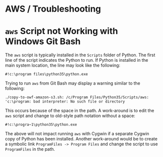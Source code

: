 # AWS / Troubleshooting

# `aws` Script not Working with Windows Git Bash ##

The `aws` script is typically installed in the `Scripts` folder of Python.
The first line of the script indicates the Python to run.
If Python is installed in the main system location, the line may look like the following:

```
#!c:\program files\python35\python.exe
```

Trying to run `aws` from Git Bash may display a warning similar to the following:

```
./copy-to-owf-amazon-s3.sh: /c/Program Files/Python35/Scripts/aws: 'c:\program: bad interpreter: No such file or directory
```

This occurs because of the space in the path.  A work-around is to edit the `aws` script and change to old-style path notation without a space:
```
#!c:\progra~1\python35\python.exe
```

The above will not impact running `aws` with Cygwin if a separate Cygwin copy of Python has been installed.
Another work-around would be to create a symbolic link `ProgramFiles -> Program Files` and change the script to use `ProgramFiles` in the path.

